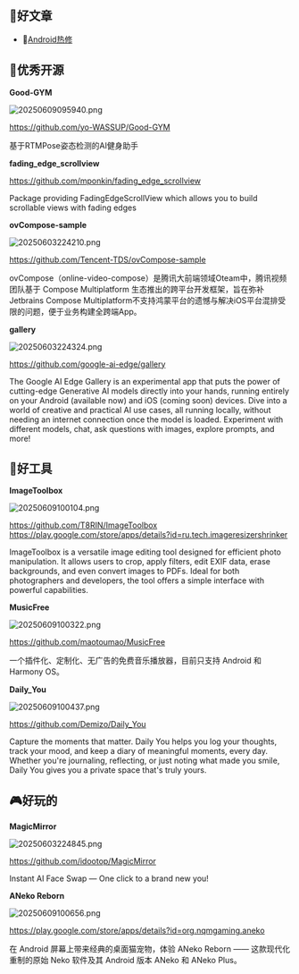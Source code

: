 
## 📖好文章 
* 📄[Android热修](https://juejin.cn/post/7426988056635015206)


## 🎈优秀开源

**Good-GYM**

![20250609095940.png](imgs/20250609095940.png)

https://github.com/yo-WASSUP/Good-GYM

基于RTMPose姿态检测的AI健身助手


**fading_edge_scrollview**

https://github.com/mponkin/fading_edge_scrollview

Package providing FadingEdgeScrollView which allows you to build scrollable views with fading edges

**ovCompose-sample**

![20250603224210.png](imgs/20250603224210.png)

https://github.com/Tencent-TDS/ovCompose-sample

ovCompose（online-video-compose）是腾讯大前端领域Oteam中，腾讯视频团队基于 Compose Multiplatform 生态推出的跨平台开发框架，旨在弥补Jetbrains Compose Multiplatform不支持鸿蒙平台的遗憾与解决iOS平台混排受限的问题，便于业务构建全跨端App。


**gallery**

![20250603224324.png](imgs/20250603224324.png)

https://github.com/google-ai-edge/gallery

The Google AI Edge Gallery is an experimental app that puts the power of cutting-edge Generative AI models directly into your hands, running entirely on your Android (available now) and iOS (coming soon) devices. Dive into a world of creative and practical AI use cases, all running locally, without needing an internet connection once the model is loaded. Experiment with different models, chat, ask questions with images, explore prompts, and more!


## 🔨好工具

**ImageToolbox**

 ![20250609100104.png](imgs/20250609100104.png)

https://github.com/T8RIN/ImageToolbox
https://play.google.com/store/apps/details?id=ru.tech.imageresizershrinker

ImageToolbox is a versatile image editing tool designed for efficient photo manipulation. It allows users to crop, apply filters, edit EXIF data, erase backgrounds, and even convert images to PDFs. Ideal for both photographers and developers, the tool offers a simple interface with powerful capabilities.


**MusicFree**

![20250609100322.png](imgs/20250609100322.png)

https://github.com/maotoumao/MusicFree

一个插件化、定制化、无广告的免费音乐播放器，目前只支持 Android 和 Harmony OS。


**Daily_You**

![20250609100437.png](imgs/20250609100437.png)

https://github.com/Demizo/Daily_You


Capture the moments that matter. Daily You helps you log your thoughts, track your mood, and keep a diary of meaningful moments, every day. Whether you're journaling, reflecting, or just noting what made you smile, Daily You gives you a private space that's truly yours.



## 🎮好玩的

**MagicMirror**

![20250603224845.png](imgs/20250603224845.png)

https://github.com/idootop/MagicMirror


Instant AI Face Swap — One click to a brand new you!


**ANeko Reborn**

![20250609100656.png](imgs/20250609100656.png)

https://play.google.com/store/apps/details?id=org.nqmgaming.aneko

在 Android 屏幕上带来经典的桌面猫宠物，体验 ANeko Reborn —— 这款现代化重制的原始 Neko 软件及其 Android 版本 ANeko 和 ANeko Plus。
